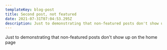 ```yaml
---
templateKey: blog-post
title: Second post, not featured
date: 2021-07-31T07:04:53.295Z
description: Just to demonstrating that non-featured posts don't show up on the home page
---
```

Just to demonstrating that non-featured posts don't show up on the home page